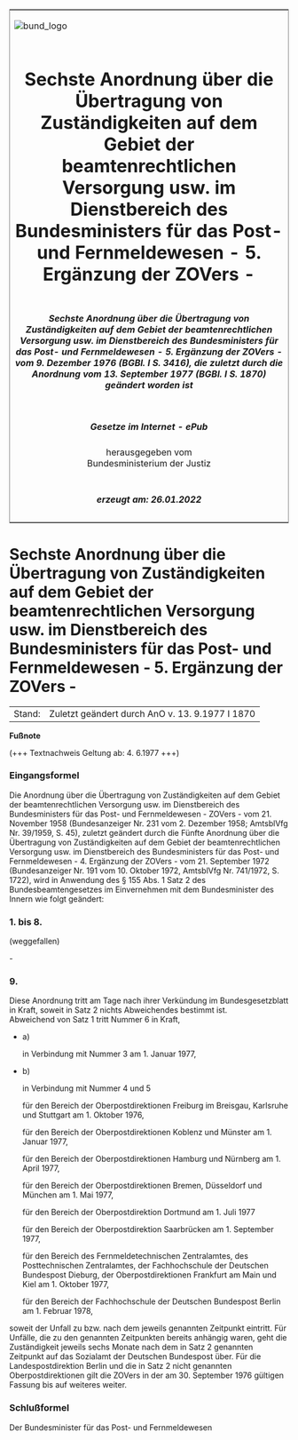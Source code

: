 <span id="DECKBLATT.html"></span>

<table border="0" frame="border" width="100%">

<tr valign="top">

<td align="left">

![bund\_logo](BfJ_2021_Web_de_de.gif)

</td>

<td align="right">

 

</td>

</tr>

<tr align="center" valign="middle">

<td colspan="2">

# Sechste Anordnung über die Übertragung von Zuständigkeiten auf dem Gebiet der beamtenrechtlichen Versorgung usw. im Dienstbereich des Bundesministers für das Post- und Fernmeldewesen - 5. Ergänzung der ZOVers -

</td>

</tr>

<tr align="center" valign="middle">

<td colspan="2">

##### Sechste Anordnung über die Übertragung von Zuständigkeiten auf dem Gebiet der beamtenrechtlichen Versorgung usw. im Dienstbereich des Bundesministers für das Post- und Fernmeldewesen - 5. Ergänzung der ZOVers - vom 9. Dezember 1976 (BGBl. I S. 3416), die zuletzt durch die Anordnung vom 13. September 1977 (BGBl. I S. 1870) geändert worden ist

</td>

</tr>

<tr align="center" valign="middle">

<td colspan="2">

  
  

##### Gesetze im Internet - ePub  
  
herausgegeben vom  
Bundesministerium der Justiz

</td>

</tr>

<tr align="center" valign="bottom">

<td colspan="2">

  
  

##### erzeugt am: 26.01.2022

</td>

</tr>

</table>

<span id="BJNR034160976.html"></span>

# Sechste Anordnung über die Übertragung von Zuständigkeiten auf dem Gebiet der beamtenrechtlichen Versorgung usw. im Dienstbereich des Bundesministers für das Post- und Fernmeldewesen - 5. Ergänzung der ZOVers -

<div>

<div class="jnhtml">

|        |                                                 |
| ------ | ----------------------------------------------- |
| Stand: | Zuletzt geändert durch AnO v. 13. 9.1977 I 1870 |

</div>

</div>

<div>

  
**Fußnote**

<div class="jnhtml">

<div>

<div class="jurAbsatz">

(+++ Textnachweis Geltung ab: 4. 6.1977 +++)

</div>

</div>

</div>

</div>

<span id="BJNR034160976BJNE000100326.html"></span>

### Eingangsformel  

<div>

<div class="jnhtml">

<div>

<div class="jurAbsatz">

Die Anordnung über die Übertragung von Zuständigkeiten auf dem Gebiet
der beamtenrechtlichen Versorgung usw. im Dienstbereich des
Bundesministers für das Post- und Fernmeldewesen - ZOVers - vom 21.
November 1958 (Bundesanzeiger Nr. 231 vom 2. Dezember 1958; AmtsblVfg
Nr. 39/1959, S. 45), zuletzt geändert durch die Fünfte Anordnung über
die Übertragung von Zuständigkeiten auf dem Gebiet der
beamtenrechtlichen Versorgung usw. im Dienstbereich des Bundesministers
für das Post- und Fernmeldewesen - 4. Ergänzung der ZOVers - vom 21.
September 1972 (Bundesanzeiger Nr. 191 vom 10. Oktober 1972, AmtsblVfg
Nr. 741/1972, S. 1722), wird in Anwendung des § 155 Abs. 1 Satz 2 des
Bundesbeamtengesetzes im Einvernehmen mit dem Bundesminister des Innern
wie folgt geändert:

</div>

</div>

</div>

</div>

<span id="BJNR034160976BJNE000200326.html"></span>

### 1\. bis 8.  
(weggefallen)

<div>

<div class="jnhtml">

<div>

<div class="jurAbsatz">

\-

</div>

</div>

</div>

</div>

<span id="BJNR034160976BJNE000300326.html"></span>

### 9\.  

<div>

<div class="jnhtml">

<div>

<div class="jurAbsatz">

Diese Anordnung tritt am Tage nach ihrer Verkündung im Bundesgesetzblatt
in Kraft, soweit in Satz 2 nichts Abweichendes bestimmt ist.  
Abweichend von Satz 1 tritt Nummer 6 in Kraft,

  - a)
    
    <div style="">
    
    in Verbindung mit Nummer 3 am 1. Januar 1977,
    
    </div>

  - b)
    
    <div style="">
    
    in Verbindung mit Nummer 4 und 5
    
    </div>
    
    <div style="">
    
    für den Bereich der Oberpostdirektionen Freiburg im Breisgau,
    Karlsruhe und Stuttgart am 1. Oktober 1976,
    
    </div>
    
    <div style="">
    
    für den Bereich der Oberpostdirektionen Koblenz und Münster am 1.
    Januar 1977,
    
    </div>
    
    <div style="">
    
    für den Bereich der Oberpostdirektionen Hamburg und Nürnberg am 1.
    April 1977,
    
    </div>
    
    <div style="">
    
    für den Bereich der Oberpostdirektionen Bremen, Düsseldorf und
    München am 1. Mai 1977,
    
    </div>
    
    <div style="">
    
    für den Bereich der Oberpostdirektion Dortmund am 1. Juli 1977
    
    </div>
    
    <div style="">
    
    für den Bereich der Oberpostdirektion Saarbrücken am 1. September
    1977,
    
    </div>
    
    <div style="">
    
    für den Bereich des Fernmeldetechnischen Zentralamtes, des
    Posttechnischen Zentralamtes, der Fachhochschule der Deutschen
    Bundespost Dieburg, der Oberpostdirektionen Frankfurt am Main und
    Kiel am 1. Oktober 1977,
    
    </div>
    
    <div style="">
    
    für den Bereich der Fachhochschule der Deutschen Bundespost Berlin
    am 1. Februar 1978,
    
    </div>

soweit der Unfall zu bzw. nach dem jeweils genannten Zeitpunkt eintritt.
Für Unfälle, die zu den genannten Zeitpunkten bereits anhängig waren,
geht die Zuständigkeit jeweils sechs Monate nach dem in Satz 2 genannten
Zeitpunkt auf das Sozialamt der Deutschen Bundespost über. Für die
Landespostdirektion Berlin und die in Satz 2 nicht genannten
Oberpostdirektionen gilt die ZOVers in der am 30. September 1976
gültigen Fassung bis auf weiteres weiter.

</div>

</div>

</div>

</div>

<span id="BJNR034160976BJNE000400326.html"></span>

### Schlußformel  

<div>

<div class="jnhtml">

<div>

<div class="jurAbsatz">

Der Bundesminister für das Post- und Fernmeldewesen

</div>

</div>

</div>

</div>
